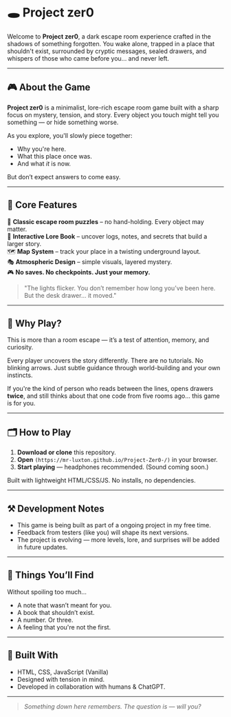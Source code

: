 # 🕳️ Project zer0

Welcome to **Project zer0**, a dark escape room experience crafted in the shadows of something forgotten. You wake alone, trapped in a place that shouldn't exist, surrounded by cryptic messages, sealed drawers, and whispers of those who came before you... and never left.

---

## 🎮 About the Game

**Project zer0** is a minimalist, lore-rich escape room game built with a sharp focus on mystery, tension, and story. Every object you touch might tell you something — or hide something worse.

As you explore, you'll slowly piece together:
- Why you're here.
- What this place once was.
- And what *it* is now.

But don’t expect answers to come easy.

---

## 🧠 Core Features

🔐 **Classic escape room puzzles** – no hand-holding. Every object may matter.  
📖 **Interactive Lore Book** – uncover logs, notes, and secrets that build a larger story.  
🗺️ **Map System** – track your place in a twisting underground layout.  
🎭 **Atmospheric Design** – simple visuals, layered mystery.  
🎮 **No saves. No checkpoints. Just your memory.**

> "The lights flicker. You don’t remember how long you’ve been here. But the desk drawer... it moved."

---

## 🧪 Why Play?

This is more than a room escape — it’s a test of attention, memory, and curiosity.

Every player uncovers the story differently. There are no tutorials. No blinking arrows. Just subtle guidance through world-building and your own instincts.

If you're the kind of person who reads between the lines, opens drawers **twice**, and still thinks about that one code from five rooms ago... this game is for you.

---

## 🗂️ How to Play

1. **Download or clone** this repository.
2. **Open** `(https://mr-luxton.github.io/Project-Zer0-/)` in your browser.
3. **Start playing** — headphones recommended. (Sound coming soon.)

Built with lightweight HTML/CSS/JS. No installs, no dependencies.

---

## ⚒️ Development Notes

- This game is being built as part of a ongoing project in my free time.
- Feedback from testers (like you) will shape its next versions.
- The project is evolving — more levels, lore, and surprises will be added in future updates.

---

## 🧩 Things You’ll Find

Without spoiling too much...

- A note that wasn’t meant for you.
- A book that shouldn’t exist.
- A number. Or three.
- A feeling that you're not the first.

---

## 🧪 Built With

- HTML, CSS, JavaScript (Vanilla)
- Designed with tension in mind.
- Developed in collaboration with humans & ChatGPT.

---

> _Something down here remembers. The question is — will you?_

